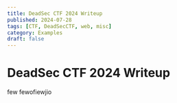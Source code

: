 ```yaml
---
title: DeadSec CTF 2024 Writeup
published: 2024-07-28
tags: [CTF, DeadSecCTF, web, misc]
category: Examples
draft: false
---
```


# DeadSec CTF 2024 Writeup

few
fewofiewjio
